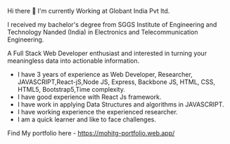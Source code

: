 Hi there 👋
I'm currently Working at Globant India Pvt ltd.

I received my bachelor's degree from SGGS Institute of Engineering and Technology Nanded (India) in Electronics and Telecommunication Engineering.

A Full Stack Web Developer enthusiast and interested in turning your meaningless data into actionable information.

- I have 3 years of experience as Web Developer, Researcher, JAVASCRIPT,React-jS,Node JS, Express, Backbone JS, HTML, CSS, HTML5, Bootstrap5,Time complexity.
- I have good experience with React Js framework.
- I have work in applying Data Structures and algorithms in JAVASCRIPT.
- I have working experience the experienced researcher.
- I am a quick learner and like to face challenges.

Find My portfolio here - https://mohitg-portfolio.web.app/
